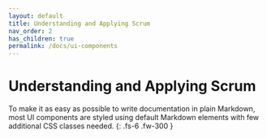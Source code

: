 ```yaml
---
layout: default
title: Understanding and Applying Scrum
nav_order: 2
has_children: true
permalink: /docs/ui-components
---
```


# Understanding and Applying Scrum

To make it as easy as possible to write documentation in plain Markdown, most UI components are styled using default Markdown elements with few additional CSS classes needed.
{: .fs-6 .fw-300 }
